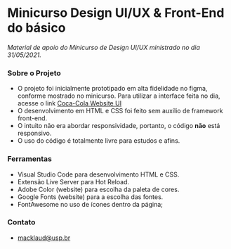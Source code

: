 # Minicurso Design UI/UX & Front-End do básico
*Material de apoio do Minicurso de Design UI/UX ministrado no dia 31/05/2021.*

### Sobre o Projeto
* O projeto foi inicialmente prototipado em alta fidelidade no figma, conforme mostrado no minicurso. Para utilizar a interface feita no dia, acesse o link [Coca-Cola Website UI](https://www.figma.com/file/S92ReV01S7Iu35LwTk54xT/Coca-Cola-Website-UI?node-id=0%3A1)
* O desenvolvimento em HTML e CSS foi feito sem auxílio de framework front-end.
* O intuito não era abordar responsividade, portanto, o código **não** está responsivo.
* O uso do código é totalmente livre para estudos e afins.

### Ferramentas
* Visual Studio Code para desenvolvimento HTML e CSS.
* Extensão Live Server para Hot Reload.
* Adobe Color (website) para escolha da paleta de cores.
* Google Fonts (website) para a escolha das fontes.
* FontAwesome no uso de ícones dentro da página;

### Contato
* macklaud@usp.br
